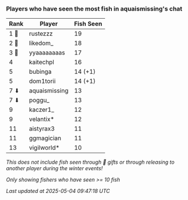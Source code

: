 ### Players who have seen the most fish in aquaismissing's chat
| Rank | Player | Fish Seen |
|------|--------|-----------|
| 1 🥇  | rustezzz  | 19 |
| 2 🥈  | likedom_  | 18 |
| 3 🥉  | yyaaaaaaaas  | 17 |
| 4  | kaitechpl  | 16 |
| 5  | bubinga  | 14 (+1) |
| 5  | dom1torii  | 14 (+1) |
| 7 ⬇ | aquaismissing  | 13 |
| 7 ⬇ | poggu_  | 13 |
| 9  | kaczer1_  | 12 |
| 9  | velantix*  | 12 |
| 11  | aistyrax3  | 11 |
| 11  | ggmagician  | 11 |
| 13  | vigilworld*  | 10 |

_This does not include fish seen through 🎁 gifts or through releasing to another player during the winter events!_

_Only showing fishers who have seen >= 10 fish_

_Last updated at 2025-05-04 09:47:18 UTC_